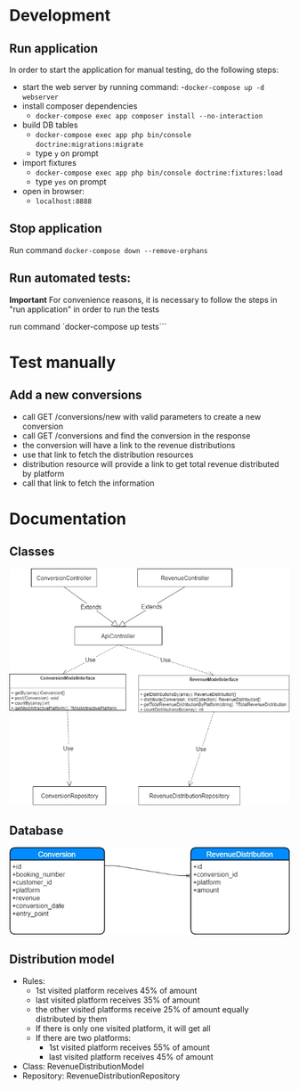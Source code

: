 # Development
## Run application

In order to start the application for manual testing, do the following steps:
 
- start the web server by running command:
    -`docker-compose up -d webserver`
- install composer dependencies
    - `docker-compose exec app composer install --no-interaction`
- build DB tables
    - `docker-compose exec app php bin/console doctrine:migrations:migrate`
    - type `y` on prompt
- import fixtures
    - `docker-compose exec app php bin/console doctrine:fixtures:load`
    - type `yes` on prompt
- open in browser:
    - `localhost:8888`

## Stop application

Run command `docker-compose down --remove-orphans`


## Run automated tests:

**Important**
For convenience reasons, it is necessary to follow the steps in "run application" in order to run the tests

run command `docker-compose up tests```


# Test manually

## Add a new conversions

- call GET /conversions/new with valid parameters to create a new conversion
- call GET /conversions and find the conversion in the response
- the conversion will have a link to the revenue distributions
- use that link to fetch the distribution resources
- distribution resource will provide a link to get total revenue distributed by platform
- call that link to fetch the information


# Documentation

## Classes
![Database tables](./classes.jpg)

## Database
![Database tables](./database.jpg)

## Distribution model

- Rules:
    - 1st visited platform receives 45% of amount
    - last visited platform receives 35% of amount
    - the other visited platforms receive 25% of amount equally distributed by them
    - If there is only one visited platform, it will get all
    - If there are two platforms:
        - 1st visited platform receives 55% of amount
        - last visited platform receives 45% of amount      
- Class: RevenueDistributionModel
- Repository: RevenueDistributionRepository
